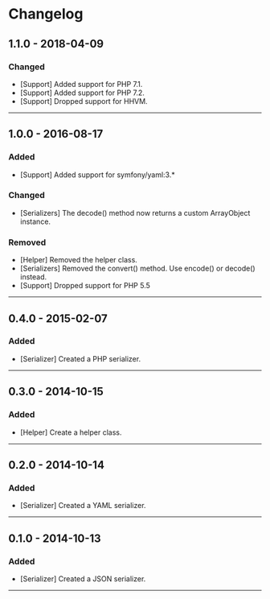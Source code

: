 Changelog
=========

## 1.1.0 - 2018-04-09

### Changed

* [Support] Added support for PHP 7.1.
* [Support] Added support for PHP 7.2.
* [Support] Dropped support for HHVM.

--------

## 1.0.0 - 2016-08-17

### Added

* [Support] Added support for symfony/yaml:3.*

### Changed

* [Serializers] The decode() method now returns a custom ArrayObject instance.

### Removed

* [Helper] Removed the helper class.
* [Serializers] Removed the convert() method. Use encode() or decode() instead.
* [Support] Dropped support for PHP 5.5

--------

## 0.4.0 - 2015-02-07

### Added

* [Serializer] Created a PHP serializer.

--------

## 0.3.0 - 2014-10-15

### Added

* [Helper] Create a helper class.

--------

## 0.2.0 - 2014-10-14

### Added

* [Serializer] Created a YAML serializer.

--------

## 0.1.0 - 2014-10-13

### Added

* [Serializer] Created a JSON serializer.

--------
